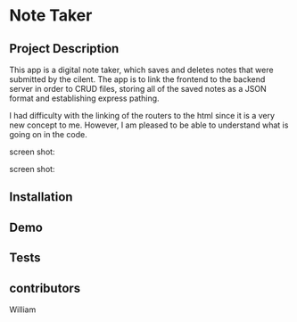 # Note Taker

## Project Description

This app is a digital note taker, which saves and deletes notes that were submitted by the cilent.
The app is to link the frontend to the backend server in order to CRUD files, storing all of the saved notes as a JSON format and establishing express pathing.

I had difficulty with the linking of the routers to the html since it is a very new concept to me. However, I am pleased to be able to understand what is going on in the code.

screen shot: 



screen shot:



## Installation


## Demo 


## Tests


## contributors

William
